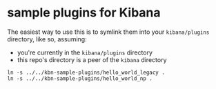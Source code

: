 # sample plugins for Kibana

The easiest way to use this is to symlink them into your `kibana/plugins`
directory, like so, assuming:

- you're currently in the `kibana/plugins` directory
- this repo's directory is a peer of the `kibana` directory

```
ln -s ../../kbn-sample-plugins/hello_world_legacy .
ln -s ../../kbn-sample-plugins/hello_world_np .
```